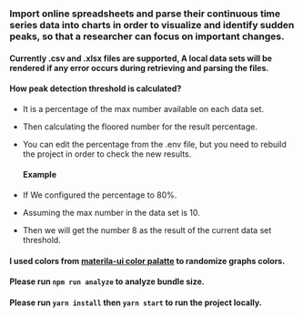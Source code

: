 ### Import online spreadsheets and parse their continuous time series data into charts in order to visualize and identify sudden peaks, so that a researcher can focus on important changes.

#### Currently .csv and .xlsx files are supported, A local data sets will be rendered if any error occurs during retrieving and parsing the files.

#### How peak detection threshold is calculated?

- It is a percentage of the max number available on each data set.
- Then calculating the floored number for the result percentage.
- You can edit the percentage from the .env file, but you need to rebuild the project in order to check the new results.

  #### Example

- If We configured the percentage to 80%.
- Assuming the max number in the data set is 10.
- Then we will get the number 8 as the result of the current data set threshold.

#### I used colors from [materila-ui color palatte](https://material-ui.com/customization/color/#color-palette) to randomize graphs colors.

#### Please run `npm run analyze` to analyze bundle size.

#### Please run `yarn install` then `yarn start` to run the project locally.
